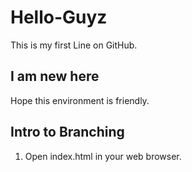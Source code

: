 # Hello-Guyz
This is my first Line on GitHub.

## I am new here

Hope this environment is friendly.

## Intro to Branching

1. Open index.html in your web browser.

